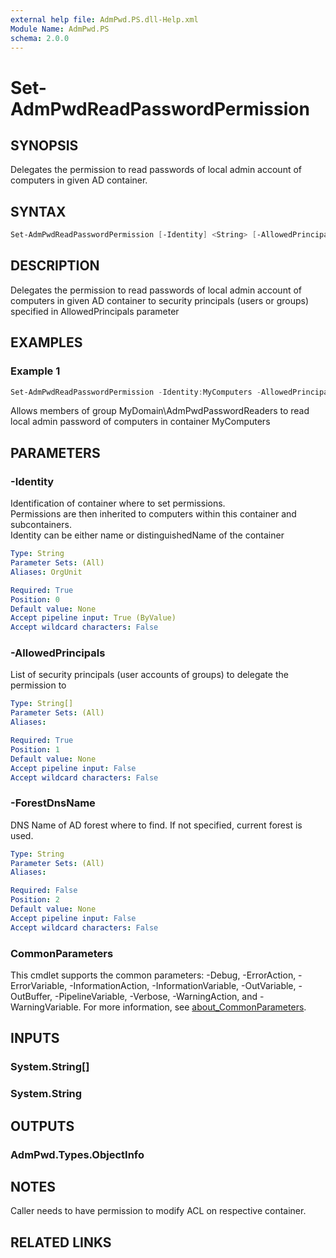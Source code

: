 ```yaml
---
external help file: AdmPwd.PS.dll-Help.xml
Module Name: AdmPwd.PS
schema: 2.0.0
---
```


# Set-AdmPwdReadPasswordPermission

## SYNOPSIS
Delegates the permission to read passwords of local admin account of computers in given AD container.

## SYNTAX

```powershell
Set-AdmPwdReadPasswordPermission [-Identity] <String> [-AllowedPrincipals] <String[]> [[-ForestDnsName] <String>] [<CommonParameters>]
```

## DESCRIPTION
Delegates the permission to read passwords of local admin account of computers in given AD container to security principals (users or groups) specified in AllowedPrincipals parameter

## EXAMPLES

### Example 1
```powershell
Set-AdmPwdReadPasswordPermission -Identity:MyComputers -AllowedPrincipals:MyDomain\AdmPwdPasswordReaders
```

Allows members of group MyDomain\AdmPwdPasswordReaders to read local admin password of computers in container MyComputers

## PARAMETERS

### -Identity
Identification of container where to set permissions.  
Permissions are then inherited to computers within this container and subcontainers.  
Identity can be either name or distinguishedName of the container

```yaml
Type: String
Parameter Sets: (All)
Aliases: OrgUnit

Required: True
Position: 0
Default value: None
Accept pipeline input: True (ByValue)
Accept wildcard characters: False
```

### -AllowedPrincipals
List of security principals (user accounts of groups) to delegate the permission to

```yaml
Type: String[]
Parameter Sets: (All)
Aliases:

Required: True
Position: 1
Default value: None
Accept pipeline input: False
Accept wildcard characters: False
```

### -ForestDnsName
DNS Name of AD forest where to find. If not specified, current forest is used.

```yaml
Type: String
Parameter Sets: (All)
Aliases:

Required: False
Position: 2
Default value: None
Accept pipeline input: False
Accept wildcard characters: False
```

### CommonParameters
This cmdlet supports the common parameters: -Debug, -ErrorAction, -ErrorVariable, -InformationAction, -InformationVariable, -OutVariable, -OutBuffer, -PipelineVariable, -Verbose, -WarningAction, and -WarningVariable. For more information, see [about_CommonParameters](http://go.microsoft.com/fwlink/?LinkID=113216).

## INPUTS

### System.String[]
### System.String
## OUTPUTS

### AdmPwd.Types.ObjectInfo
## NOTES
Caller needs to have permission to modify ACL on respective container.

## RELATED LINKS

